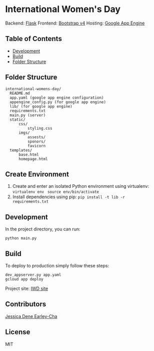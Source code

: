 # International Women's Day

Backend: [Flask](http://flask.pocoo.org/)
Frontend: [Bootstrap v4](http://getbootstrap.com/)
Hosting: [Google App Engine](https://cloud.google.com/appengine/) 


## Table of Contents

- [Development](#development)
- [Build](#build)
- [Folder Structure](#folder-structure)

## Folder Structure

```
international-womens-day/
  README.md
  app.yaml (google app engine configuration)
  appengine_config.py (for google app engine)
  lib/ (for google app engine)
  requirements.txt
  main.py (server)
  static/
      css/
          styling.css
      imgs/
          assests/
          sponors/
          favicorn
  templates/
      base.html
      homepage.html
```

## Create Environment
1. Create and enter an isolated Python environment using virtualenv:
    ``virtualenv env ``
    ``source env/bin/activate``
2. Install dependencies using pip:
    ``pip install -t lib -r requirements.txt``


## Development
In the project directory, you can run:

```
python main.py
```

## Build
To deploy to production simply follow these steps:

```
dev_appserver.py app.yaml
gcloud app deploy
```


Project site: [IWD site](https://watchful-force-155207.appspot.com)

## Contributors
[Jessica Dene Earley-Cha](https://www.linkedin.com/in/jessicaearley/)

## License
MIT